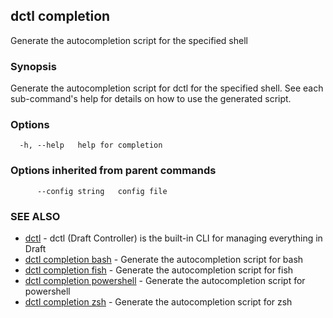 ## dctl completion

Generate the autocompletion script for the specified shell

### Synopsis

Generate the autocompletion script for dctl for the specified shell.
See each sub-command's help for details on how to use the generated script.


### Options

```
  -h, --help   help for completion
```

### Options inherited from parent commands

```
      --config string   config file
```

### SEE ALSO

* [dctl](dctl.md)	 - dctl (Draft Controller) is the built-in CLI for managing everything in Draft
* [dctl completion bash](dctl_completion_bash.md)	 - Generate the autocompletion script for bash
* [dctl completion fish](dctl_completion_fish.md)	 - Generate the autocompletion script for fish
* [dctl completion powershell](dctl_completion_powershell.md)	 - Generate the autocompletion script for powershell
* [dctl completion zsh](dctl_completion_zsh.md)	 - Generate the autocompletion script for zsh

